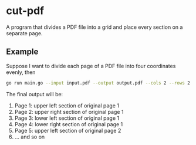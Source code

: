 # cut-pdf

A program that divides a PDF file into a grid and place every section on a separate page.

## Example

Suppose I want to divide each page of a PDF file into four coordinates evenly, then

```bash
go run main.go --input input.pdf --output output.pdf --cols 2 --rows 2
```

The final output will be:

1. Page 1: upper left section of original page 1
2. Page 2: upper right section of original page 1
3. Page 3: lower left section of original page 1
4. Page 4: lower right section of original page 1
5. Page 5: upper left section of original page 2
6. ... and so on
